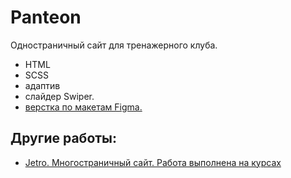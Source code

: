 # Panteon
Одностраничный сайт для тренажерного клуба.

- HTML 
- SCSS 
- адаптив
- слайдер Swiper.
- [верстка по макетам Figma.](https://www.figma.com/file/aQD61QZf07daDAlLvgDuI8/Panteon)


## Другие работы:

- [Jetro. Многостраничный сайт. Работа выполнена на курсах](elena-gerasimovich.github.io/Jetro/) 
